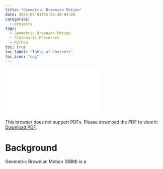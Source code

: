 ```yaml
---
title: "Geometric Brownian Motion"
date: 2025-07-01T15:34:30-04:00
categories:
  - projects
tags:
  - Geometric Brownian Motion
  - Stochastic Processes
  - Python
toc: true
toc_label: "Table of Contents"
toc_icon: "cog"
---
```


<object data="/assets/images/Geometric_Brownian_Motion_as_a_Model_for_Stock_Prices.pdf" type="application/pdf" width="700px" height="700px">
    <embed src="/assets/images/Geometric_Brownian_Motion_as_a_Model_for_Stock_Prices.pdf">
        <p>This browser does not support PDFs. Please download the PDF to view it: <a href="/assets/images/Geometric_Brownian_Motion_as_a_Model_for_Stock_Prices.pdf">Download PDF</a>.</p>
    </embed>
</object>

# Background
Geometric Brownian Motion (GBM) is a 
